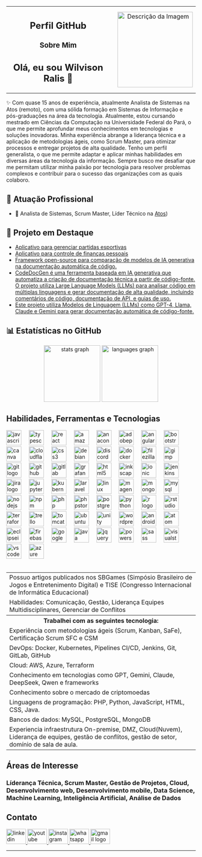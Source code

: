
<table style="border-collapse: none; width: 100%; text-align: center; vertical-align: middle;">
  <tr>
  <td style="border: none; text-align: center; vertical-align: middle; padding-right: 20px;">
      <p>
        <h2> Perfil GitHub </h2>
        <h3> Sobre Mim </h3>
        <h2>  Olá, eu sou Wilvison Ralis 👋 </h2>
</p>
    </td>
      <td style="border: none; text-align: center; vertical-align: middle;">
      <img src="https://avatars.githubusercontent.com/u/9903188?s=400&amp;u=d95a62c4d90fe570f9dc70acb13a1cfdebf9fa3e&amp;v=4" alt="Descrição da Imagem" width="200" />
    </td>
  </tr>
</table>

✨ Com quase 15 anos de experiência, atualmente Analista de Sistemas na Atos (remoto), com uma sólida formação em Sistemas de Informação e pós-graduações na área da tecnologia. Atualmente, estou cursando mestrado em Ciências da Computação na Universidade Federal do Pará, o que me permite aprofundar meus conhecimentos em tecnologias e soluções inovadoras.
  Minha experiência abrange a liderança técnica e a aplicação de metodologias ágeis, como Scrum Master, para otimizar processos e entregar projetos de alta qualidade. Tenho um perfil generalista, o que me permite adaptar e aplicar minhas habilidades em diversas áreas da tecnologia da informação.
  Sempre busco me desafiar que me permitam utilizar minha paixão por tecnologia para resolver problemas complexos e contribuir para o sucesso das organizações com as quais colaboro.   

## 🏢 Atuação Profissional
- 🚀 Analista de Sistemas, Scrum Master, Líder Técnico na [Atos](https://atos.net/))

## 📌 Projeto em Destaque

- [Aplicativo para gerenciar partidas esportivas](https://github.com/wilvison/EsporteWR)
- [Aplicativo para controle de finanças pessoais](https://github.https://github.com/wilvison/App-financas)
- [Framework open-source para comparação de modelos de IA generativa na documentação automática de código.](https://github.com/wilvison/automatic-code-doc)
- [CodeDocGen é uma ferramenta baseada em IA generativa que automatiza a criação de documentação técnica a partir de código-fonte. O projeto utiliza Large Language Models (LLMs) para analisar código em múltiplas linguagens e gerar documentação de alta qualidade, incluindo comentários de código, documentação de API, e guias de uso.](https://github.com/wilvison/Ai-Generativa)
- [Este projeto utiliza Modelos de Linguagem (LLMs) como GPT-4, Llama, Claude e Gemini para gerar documentação automática de código-fonte.](https://github.com/wilvison/AutoDocGen)

## 📊 Estatísticas no GitHub

<div align="center">
  <img src="https://github-readme-stats.vercel.app/api?username=wilvison&hide_title=false&hide_rank=false&show_icons=true&include_all_commits=true&count_private=true&disable_animations=false&theme=dracula&locale=en&hide_border=false" height="150" alt="stats graph"  />
  <img src="https://github-readme-stats.vercel.app/api/top-langs?username=wilvison&locale=en&hide_title=false&layout=compact&card_width=320&langs_count=5&theme=dracula&hide_border=false" height="150" alt="languages graph"  />
</div>

## Habilidades, Ferramentas e Tecnologias

<div align="left">
  <img src="https://skillicons.dev/icons?i=js" height="40" alt="javascript logo"  />
  <img width="12" />
  <img src="https://skillicons.dev/icons?i=ts" height="40" alt="typescript logo"  />
  <img width="12" />
  <img src="https://skillicons.dev/icons?i=react" height="40" alt="react logo"  />
  <img width="12" />
  <img src="https://skillicons.dev/icons?i=aws" height="40" alt="amazonwebservices logo"  />
  <img width="12" />
  <img src="https://cdn.jsdelivr.net/gh/devicons/devicon/icons/anaconda/anaconda-original.svg" height="40" alt="anaconda logo"  />
  <img width="12" />
  <img src="https://cdn.simpleicons.org/adobephotoshop/31A8FF" height="40" alt="adobephotoshop logo"  />
  <img width="12" />
  <img src="https://cdn.simpleicons.org/angular/DD0031" height="40" alt="angularjs logo"  />
  <img width="12" />
  <img src="https://cdn.simpleicons.org/bootstrap/7952B3" height="40" alt="bootstrap logo"  />
  <img width="12" />
  <img src="https://cdn.simpleicons.org/canva/00C4CC" height="40" alt="canva logo"  />
  <img width="12" />
  <img src="https://cdn.simpleicons.org/cloudflare/F38020" height="40" alt="cloudflare logo"  />
  <img width="12" />
  <img src="https://cdn.simpleicons.org/css3/1572B6" height="40" alt="css3 logo"  />
  <img width="12" />
  <img src="https://cdn.simpleicons.org/debian/A81D33" height="40" alt="debian logo"  />
  <img width="12" />
  <img src="https://cdn.simpleicons.org/discord/5865F2" height="40" alt="discord logo"  />
  <img width="12" />
  <img src="https://cdn.simpleicons.org/docker/2496ED" height="40" alt="docker logo"  />
  <img width="12" />
  <img src="https://cdn.simpleicons.org/filezilla/BF0000" height="40" alt="filezilla logo"  />
  <img width="12" />
  <img src="https://cdn.simpleicons.org/gimp/5C5543" height="40" alt="gimp logo"  />
  <img width="12" />
  <img src="https://cdn.simpleicons.org/git/F05032" height="40" alt="git logo"  />
  <img width="12" />
  <img src="https://cdn.simpleicons.org/github/181717" height="40" alt="github logo"  />
  <img width="12" />
  <img src="https://cdn.simpleicons.org/gitlab/FC6D26" height="40" alt="gitlab logo"  />
  <img width="12" />
  <img src="https://cdn.simpleicons.org/grafana/F46800" height="40" alt="grafana logo"  />
  <img width="12" />
  <img src="https://skillicons.dev/icons?i=html" height="40" alt="html5 logo"  />
  <img width="12" />
  <img src="https://cdn.simpleicons.org/inkscape/000000" height="40" alt="inkscape logo"  />
  <img width="12" />
  <img src="https://cdn.simpleicons.org/ionic/3880FF" height="40" alt="ionic logo"  />
  <img width="12" />
  <img src="https://skillicons.dev/icons?i=jenkins" height="40" alt="jenkins logo"  />
  <img width="12" />
  <img src="https://cdn.simpleicons.org/jira/0052CC" height="40" alt="jira logo"  />
  <img width="12" />
  <img src="https://cdn.simpleicons.org/jupyter/F37626" height="40" alt="jupyter logo"  />
  <img width="12" />
  <img src="https://skillicons.dev/icons?i=kubernetes" height="40" alt="kubernetes logo"  />
  <img width="12" />
  <img src="https://cdn.simpleicons.org/laravel/FF2D20" height="40" alt="laravel logo"  />
  <img width="12" />
  <img src="https://skillicons.dev/icons?i=linux" height="40" alt="linux logo"  />
  <img width="12" />
  <img src="https://cdn.jsdelivr.net/gh/devicons/devicon/icons/magento/magento-original.svg" height="40" alt="magento logo"  />
  <img width="12" />
  <img src="https://skillicons.dev/icons?i=mongodb" height="40" alt="mongodb logo"  />
  <img width="12" />
  <img src="https://skillicons.dev/icons?i=mysql" height="40" alt="mysql logo"  />
  <img width="12" />
  <img src="https://skillicons.dev/icons?i=nodejs" height="40" alt="nodejs logo"  />
  <img width="12" />
  <img src="https://cdn.simpleicons.org/npm/CB3837" height="40" alt="npm logo"  />
  <img width="12" />
  <img src="https://skillicons.dev/icons?i=php" height="40" alt="php logo"  />
  <img width="12" />
  <img src="https://cdn.simpleicons.org/phpstorm/000000" height="40" alt="phpstorm logo"  />
  <img width="12" />
  <img src="https://skillicons.dev/icons?i=postgres" height="40" alt="postgresql logo"  />
  <img width="12" />
  <img src="https://skillicons.dev/icons?i=py" height="40" alt="python logo"  />
  <img width="12" />
  <img src="https://skillicons.dev/icons?i=r" height="40" alt="r logo"  />
  <img width="12" />
  <img src="https://cdn.simpleicons.org/rstudioide/75AADB" height="40" alt="rstudio logo"  />
  <img width="12" />
  <img src="https://cdn.simpleicons.org/terraform/7B42BC" height="40" alt="terraform logo"  />
  <img width="12" />
  <img src="https://cdn.simpleicons.org/trello/0052CC" height="40" alt="trello logo"  />
  <img width="12" />
  <img src="https://cdn.simpleicons.org/apachetomcat/F8DC75" height="40" alt="tomcat logo"  />
  <img width="12" />
  <img src="https://cdn.simpleicons.org/ubuntu/E95420" height="40" alt="ubuntu logo"  />
  <img width="12" />
  <img src="https://skillicons.dev/icons?i=unity" height="40" alt="unity logo"  />
  <img width="12" />
  <img src="https://skillicons.dev/icons?i=wordpress" height="40" alt="wordpress logo"  />
  <img width="12" />
  <img src="https://skillicons.dev/icons?i=androidstudio" height="40" alt="androidstudio logo"  />
  <img width="12" />
  <img src="https://skillicons.dev/icons?i=atom" height="40" alt="atom logo"  />
  <img width="12" />
  <img src="https://skillicons.dev/icons?i=eclipse" height="40" alt="eclipseide logo"  />
  <img width="12" />
  <img src="https://skillicons.dev/icons?i=firebase" height="40" alt="firebase logo"  />
  <img width="12" />
  <img src="https://skillicons.dev/icons?i=gcp" height="40" alt="googlecloud logo"  />
  <img width="12" />
  <img src="https://skillicons.dev/icons?i=java" height="40" alt="java logo"  />
  <img width="12" />
  <img src="https://skillicons.dev/icons?i=jquery" height="40" alt="jquery logo"  />
  <img width="12" />
  <img src="https://skillicons.dev/icons?i=powershell" height="40" alt="powershell logo"  />
  <img width="12" />
  <img src="https://skillicons.dev/icons?i=sass" height="40" alt="sass logo"  />
  <img width="12" />
  <img src="https://skillicons.dev/icons?i=visualstudio" height="40" alt="visualstudio logo"  />
  <img width="12" />
  <img src="https://skillicons.dev/icons?i=vscode" height="40" alt="vscode logo"  />
  <img width="12" />
  <img src="https://skillicons.dev/icons?i=azure" height="40" alt="azure logo"  />
</div>
<br>

<table>
  <tr>
    <td>Possuo artigos publicados nos SBGames (Simpósio Brasileiro de Jogos e Entretenimento Digital) e TISE (Congresso Internacional de Informática Educacional)</td>  
  </tr>
  <tr>
    <td>Habilidades: Comunicação, Gestão, Liderança Equipes Multidisciplinares, Gerenciar de Conflitos</td>
  </tr>
  <tr>
    <th>Trabalhei com as seguintes tecnologia: </th>
  </tr>
  <tr>
    <td>Experiência com metodologias ágeis (Scrum, Kanban, SaFe), Certificação Scrum SFC e CSM</td>
  </tr>
  <tr>
    <td>DevOps: Docker, Kubernetes, Pipelines CI/CD, Jenkins, Git, GitLab, GitHub</td>
  </tr>
  <tr>
    <td>Cloud: AWS, Azure, Terraform</td>
  </tr>
  <tr>
    <td>Conhecimento em tecnologias como GPT, Gemini, Claude, DeepSeek, Qwen e frameworks</td>
  </tr>
  <tr>
    <td>Conhecimento sobre o mercado de criptomoedas</td>
  </tr>
  <tr>
    <td>Linguagens de programação: PHP, Python, JavaScript, HTML, CSS, Java.</td>
  </tr>
  <tr>
    <td>Bancos de dados: MySQL, PostgreSQL, MongoDB </td>
  </tr>
  <tr>
    <td>Experiencia infraestrutura On-premise, DMZ, Cloud(Nuvem), Liderança de equipes, gestão de conflitos, gestão de setor, domínio de sala de aula.</td>
  </tr>
</table>

## Áreas de Interesse
### Líderança Técnica, Scrum Master, Gestão de Projetos, Cloud, Desenvolvimento web, Desenvolvimento mobile, Data Science, Machine Learning, Inteligência Artificial, Análise de Dados

## Contato

<div align="left">
  <a href="https://www.linkedin.com/in/wilvison">
      <img src="https://raw.githubusercontent.com/maurodesouza/profile-readme-generator/master/src/assets/icons/social/linkedin/default.svg" width="52" height="40" alt="linkedin logo" />
  </a>
  <a href="https://www.youtube.com/c/WRTecnologiaeEducacao">
  <img src="https://raw.githubusercontent.com/maurodesouza/profile-readme-generator/master/src/assets/icons/social/youtube/default.svg" width="52" height="40" alt="youtube logo"  />
  </a>
  <a href="https://www.instagram.com/wr.insta">
    <img src="https://raw.githubusercontent.com/maurodesouza/profile-readme-generator/master/src/assets/icons/social/instagram/default.svg" width="52" height="40" alt="instagram logo"  />
  </a>
  <a href="https://wa.me/5591982183205">
    <img src="https://raw.githubusercontent.com/maurodesouza/profile-readme-generator/master/src/assets/icons/social/whatsapp/default.svg" width="52" height="40" alt="whatsapp logo"  />
  </a>
  <a href="mailto:wilvison@gmail.com">
    <img src="https://raw.githubusercontent.com/maurodesouza/profile-readme-generator/master/src/assets/icons/social/gmail/default.svg" width="52" height="40" alt="gmail logo"  />
  </a>
  </div>

---

